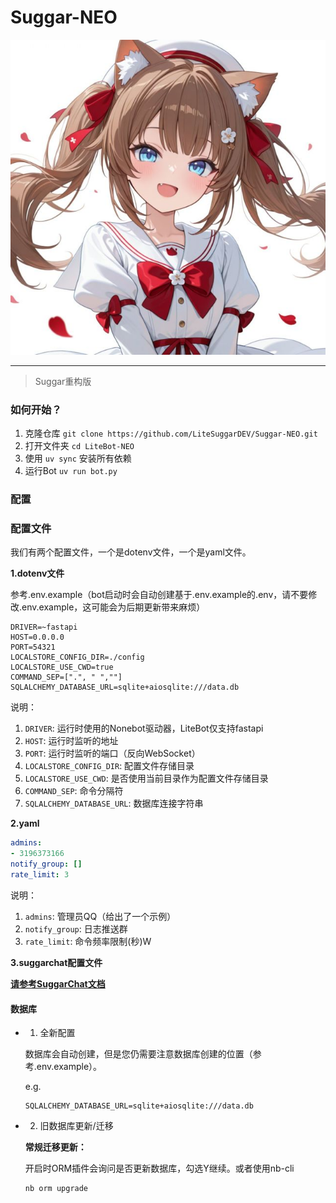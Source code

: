 
# Suggar-NEO

![Suggar](./readme_res/b_e0baa0b6de88513d9714babeffb39f37.jpg)

---

> Suggar重构版

### 如何开始？

1. 克隆仓库 `git clone https://github.com/LiteSuggarDEV/Suggar-NEO.git`
2. 打开文件夹 `cd LiteBot-NEO`
3. 使用 `uv sync` 安装所有依赖
4. 运行Bot `uv run bot.py`

### 配置

### 配置文件

我们有两个配置文件，一个是dotenv文件，一个是yaml文件。

**1.dotenv文件**

参考.env.example（bot启动时会自动创建基于.env.example的.env，请不要修改.env.example，这可能会为后期更新带来麻烦）

```dotenv
DRIVER=~fastapi
HOST=0.0.0.0
PORT=54321
LOCALSTORE_CONFIG_DIR=./config
LOCALSTORE_USE_CWD=true
COMMAND_SEP=[".", " ",""]
SQLALCHEMY_DATABASE_URL=sqlite+aiosqlite:///data.db
```

说明：

1. `DRIVER`: 运行时使用的Nonebot驱动器，LiteBot仅支持fastapi
2. `HOST`: 运行时监听的地址
3. `PORT`: 运行时监听的端口（反向WebSocket）
4. `LOCALSTORE_CONFIG_DIR`: 配置文件存储目录
5. `LOCALSTORE_USE_CWD`: 是否使用当前目录作为配置文件存储目录
6. `COMMAND_SEP`: 命令分隔符
7. `SQLALCHEMY_DATABASE_URL`: 数据库连接字符串

**2.yaml**

```yaml
admins:
- 3196373166
notify_group: []
rate_limit: 3

```

说明：

1. `admins`: 管理员QQ（给出了一个示例）
2. `notify_group`: 日志推送群
3. `rate_limit`: 命令频率限制(秒)W

**3.suggarchat配置文件**

**[请参考SuggarChat文档](https://github.com/LiteSuggarDEV/nonebot_plugin_suggarchat/wiki)**

#### 数据库

- 1. 全新配置

  数据库会自动创建，但是您仍需要注意数据库创建的位置（参考.env.example）。

  e.g.

  ```dotenv
  SQLALCHEMY_DATABASE_URL=sqlite+aiosqlite:///data.db
  ```

- 2. 旧数据库更新/迁移

  **常规迁移更新：**

  开启时ORM插件会询问是否更新数据库，勾选Y继续。或者使用nb-cli

  ```shell
  nb orm upgrade
  ```
